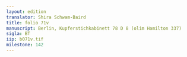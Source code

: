 ```yaml
---
layout: edition
translator: Shira Schwam-Baird
title: folio 71v
manuscript: Berlin, Kupferstichkabinett 78 D 8 (olim Hamilton 337)
sigla: BT
iip: b071v.tif
milestone: 142
---
```

